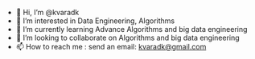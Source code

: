 - 👋 Hi, I’m @kvaradk
- 👀 I’m interested in Data Engineering, Algorithms
- 🌱 I’m currently learning Advance Algorithms and big data engineering
- 💞️ I’m looking to collaborate on Algorithms and big data engineering
- 📫 How to reach me : send an email: kvaradk@gmail.com

<!---
kvaradk/kvaradk is a ✨ special ✨ repository because its `README.md` (this file) appears on your GitHub profile.
You can click the Preview link to take a look at your changes.
--->
